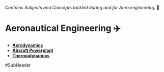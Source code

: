 *Contains Subjects and Concepts tackled during and for Aero engineering.* 📖

# Aeronautical Engineering ✈️
- **[Aerodynamics](./Aerodynamics.md)**
- **[Aircraft Powerplant](./Aircraft%20Powerplant.md)**
- **[Thermodynamics](./Thermodynamics.md)**

#SubHeader 